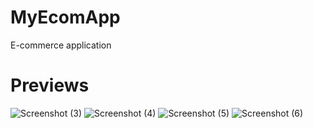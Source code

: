 # MyEcomApp
E-commerce application

# Previews
![Screenshot (3)](https://user-images.githubusercontent.com/69674896/121722191-bf9c5980-cb02-11eb-85ce-65cd22c46320.png)
![Screenshot (4)](https://user-images.githubusercontent.com/69674896/121722226-cdea7580-cb02-11eb-918e-2397fb2a59af.png)
![Screenshot (5)](https://user-images.githubusercontent.com/69674896/121722255-d5aa1a00-cb02-11eb-9301-809fb2ca6cee.png)
![Screenshot (6)](https://user-images.githubusercontent.com/69674896/121722262-d8a50a80-cb02-11eb-9cb8-4a7e1cc03242.png)

